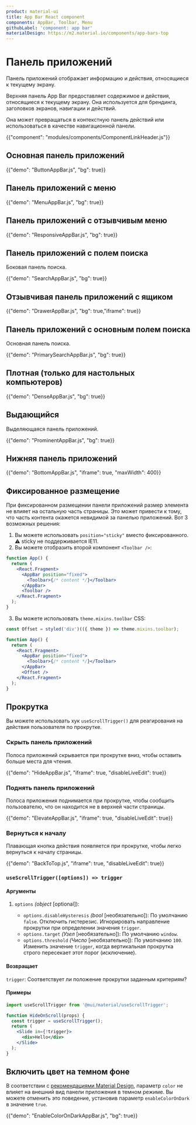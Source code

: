 ```yaml
---
product: material-ui
title: App Bar React component
components: AppBar, Toolbar, Menu
githubLabel: 'component: app bar'
materialDesign: https://m2.material.io/components/app-bars-top
---
```


# Панель приложений <meta data-oversett="" data-original-text="App Bar">

<p class="description">Панель приложений отображает информацию и действия, относящиеся к текущему экрану.</p>

Верхняя панель App Bar предоставляет содержимое и действия, относящиеся к текущему экрану. Она используется для брендинга, заголовков экранов, навигации и действий.

Она может превращаться в контекстную панель действий или использоваться в качестве навигационной панели.

{{"component": "modules/components/ComponentLinkHeader.js"}}

## Основная панель приложений <meta data-oversett="" data-original-text="Basic App bar">

{{"demo": "ButtonAppBar.js", "bg": true}}

## Панель приложений с меню <meta data-oversett="" data-original-text="App bar with menu">

{{"demo": "MenuAppBar.js", "bg": true}}

## Панель приложений с отзывчивым меню <meta data-oversett="" data-original-text="App bar with responsive menu">

{{"demo": "ResponsiveAppBar.js", "bg": true}}

## Панель приложений с полем поиска <meta data-oversett="" data-original-text="App bar with search field">

Боковая панель поиска.

{{"demo": "SearchAppBar.js", "bg": true}}

## Отзывчивая панель приложений с ящиком <meta data-oversett="" data-original-text="Responsive App bar with Drawer">

{{"demo": "DrawerAppBar.js", "bg": true,"iframe": true}}

## Панель приложений с основным полем поиска <meta data-oversett="" data-original-text="App bar with a primary search field">

Основная панель поиска.

{{"demo": "PrimarySearchAppBar.js", "bg": true}}

## Плотная (только для настольных компьютеров) <meta data-oversett="" data-original-text="Dense (desktop only)">

{{"demo": "DenseAppBar.js", "bg": true}}

## Выдающийся <meta data-oversett="" data-original-text="Prominent">

Выделяющаяся панель приложений.

{{"demo": "ProminentAppBar.js", "bg": true}}

## Нижняя панель приложений <meta data-oversett="" data-original-text="Bottom App bar">

{{"demo": "BottomAppBar.js", "iframe": true, "maxWidth": 400}}

## Фиксированное размещение <meta data-oversett="" data-original-text="Fixed placement">

При фиксированном размещении панели приложений размер элемента не влияет на остальную часть страницы. Это может привести к тому, что часть контента окажется невидимой за панелью приложений. Вот 3 возможных решения:

1.  Вы можете использовать `position="sticky"` вместо фиксированного. ⚠️ sticky не поддерживается IE11.
2.  Вы можете отобразить второй компонент `<Toolbar />`:

```jsx
function App() {
  return (
    <React.Fragment>
      <AppBar position="fixed">
        <Toolbar>{/* content */}</Toolbar>
      </AppBar>
      <Toolbar />
    </React.Fragment>
  );
}
```

3.  Вы можете использовать `theme.mixins.toolbar` CSS:

```jsx
const Offset = styled('div')(({ theme }) => theme.mixins.toolbar);

function App() {
  return (
    <React.Fragment>
      <AppBar position="fixed">
        <Toolbar>{/* content */}</Toolbar>
      </AppBar>
      <Offset />
    </React.Fragment>
  );
}
```

## Прокрутка <meta data-oversett="" data-original-text="Scrolling">

Вы можете использовать хук `useScrollTrigger()` для реагирования на действия пользователя по прокрутке.

### Скрыть панель приложений <meta data-oversett="" data-original-text="Hide App bar">

Полоса приложений скрывается при прокрутке вниз, чтобы оставить больше места для чтения.

{{"demo": "HideAppBar.js", "iframe": true, "disableLiveEdit": true}}

### Поднять панель приложений <meta data-oversett="" data-original-text="Elevate App bar">

Полоса приложения поднимается при прокрутке, чтобы сообщить пользователю, что он находится не в верхней части страницы.

{{"demo": "ElevateAppBar.js", "iframe": true, "disableLiveEdit": true}}

### Вернуться к началу <meta data-oversett="" data-original-text="Back to top">

Плавающая кнопка действия появляется при прокрутке, чтобы легко вернуться к началу страницы.

{{"demo": "BackToTop.js", "iframe": true, "disableLiveEdit": true}}

### `useScrollTrigger([options]) => trigger` <meta data-oversett="" data-original-text="useScrollTrigger([options]) => trigger">

#### Аргументы <meta data-oversett="" data-original-text="Arguments">

1.  `options` _(object_ \[optional\]):
    
    -   `options.disableHysteresis` _(bool_ \[необязательно\]): По умолчанию `false`. Отключить гистерезис. Игнорировать направление прокрутки при определении значения `trigger`.
    -   `options.target` _(Узел_ \[необязательно\]): По умолчанию `window`.
    -   `options.threshold` _(Число_ \[необязательно\]): По умолчанию `100`. Изменить значение `trigger`, когда вертикальная прокрутка строго пересекает этот порог (исключение).

#### Возвращает <meta data-oversett="" data-original-text="Returns">

`trigger`: Соответствует ли положение прокрутки заданным критериям?

#### Примеры <meta data-oversett="" data-original-text="Examples">

```jsx
import useScrollTrigger from '@mui/material/useScrollTrigger';

function HideOnScroll(props) {
  const trigger = useScrollTrigger();
  return (
    <Slide in={!trigger}>
      <div>Hello</div>
    </Slide>
  );
}
```

## Включить цвет на темном фоне <meta data-oversett="" data-original-text="Enable color on dark">

В соответствии с [рекомендациями Material Design](https://m2.material.io/design/color/dark-theme.html), параметр `color` не влияет на внешний вид панели приложения в темном режиме. Вы можете отменить это поведение, установив параметр `enableColorOnDark` в значение `true`.

{{"demo": "EnableColorOnDarkAppBar.js", "bg": true}}
